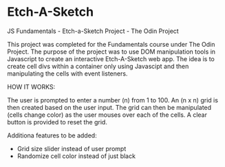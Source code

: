 # Etch-A-Sketch
JS Fundamentals - Etch-a-Sketch Project - The Odin Project

This project was completed for the Fundamentals course under The Odin Project. The purpose of the project was to use DOM manipulation tools in Javascript to create an interactive Etch-A-Sketch web app. The idea is to create cell divs within a container only using Javascipt and then manipulating the cells with event listeners. 

HOW IT WORKS:

The user is prompted to enter a number (n) from 1 to 100. An (n x n) grid is then created based on the user input. The grid can then be manipulated (cells change color) as the user mouses over each of the cells. A clear button is provided to reset the grid. 

Additiona features to be added:
- Grid size slider instead of user prompt
- Randomize cell color instead of just black
